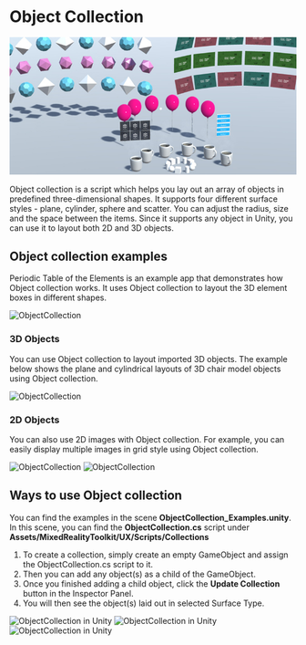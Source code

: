 # Object Collection
![Object Collection](/External/ReadMeImages/MRTK_ObjectCollection.jpg)

Object collection is a script which helps you lay out an array of objects in predefined three-dimensional shapes. It supports four different surface styles - plane, cylinder, sphere and scatter. You can adjust the radius, size and the space between the items. Since it supports any object in Unity, you can use it to layout both 2D and 3D objects.

## Object collection examples ##
Periodic Table of the Elements is an example app that demonstrates how Object collection works. It uses Object collection to layout the 3D element boxes in different shapes.

<img src="https://github.com/Microsoft/MRDesignLabs_Unity/blob/master/External/ReadMeImages/ObjectCollection_Types.jpg" alt="ObjectCollection">

### 3D Objects ###

You can use Object collection to layout imported 3D objects. The example below shows the plane and cylindrical layouts of 3D chair model objects using Object collection.

<img src="https://github.com/Microsoft/MRDesignLabs_Unity/blob/master/External/ReadMeImages/ObjectCollection_3DObjects.jpg" alt="ObjectCollection">

### 2D Objects ###

You can also use 2D images with Object collection. For example, you can easily display multiple images in grid style using Object collection.


<img src="https://github.com/Microsoft/MRDesignLabs_Unity/blob/master/External/ReadMeImages/ObjectCollection_Layout_3DObjects_3.jpg" alt="ObjectCollection">

<img src="https://github.com/Microsoft/MRDesignLabs_Unity/blob/master/External/ReadMeImages/ObjectCollection_Layout_2DImages.jpg" alt="ObjectCollection">

## Ways to use Object collection ##
You can find the examples in the scene **ObjectCollection_Examples.unity**. In this scene, you can find the **ObjectCollection.cs** script under **Assets/MixedRealityToolkit/UX/Scripts/Collections**

1. To create a collection, simply create an empty GameObject and assign the ObjectCollection.cs script to it. 
2. Then you can add any object(s) as a child of the GameObject. 
3. Once you finished adding a child object, click the **Update Collection** button in the Inspector Panel. 
4. You will then see the object(s) laid out in selected Surface Type. 


<img src="https://github.com/Microsoft/MRDesignLabs_Unity/blob/master/External/ReadMeImages/ObjectCollection_Unity.jpg" alt="ObjectCollection in Unity">

<img src="https://github.com/Microsoft/MRDesignLabs_Unity/blob/master/External/ReadMeImages/ObjectCollection_ExampleScene1.jpg" alt="ObjectCollection in Unity">

<img src="https://github.com/Microsoft/MRDesignLabs_Unity/blob/master/External/ReadMeImages/ObjectCollection_ExampleScene2.jpg" alt="ObjectCollection in Unity">
